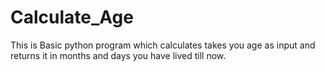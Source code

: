 # Calculate_Age

This is Basic python program which calculates takes you age as input and returns it in months and days you have lived till now.
